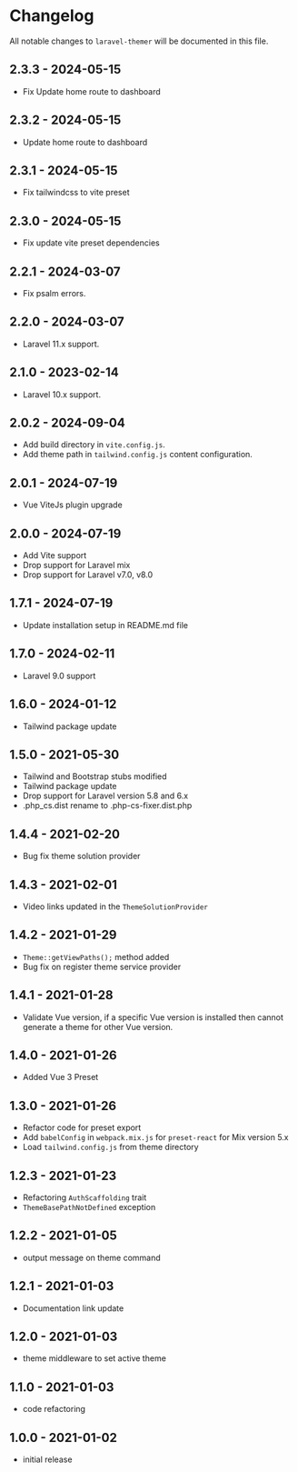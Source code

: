# Changelog

All notable changes to `laravel-themer` will be documented in this file.

## 2.3.3 - 2024-05-15
- Fix Update home route to dashboard

## 2.3.2 - 2024-05-15
- Update home route to dashboard

## 2.3.1 - 2024-05-15
- Fix tailwindcss to vite preset

## 2.3.0 - 2024-05-15
- Fix update vite preset dependencies

## 2.2.1 - 2024-03-07
- Fix psalm errors.

## 2.2.0 - 2024-03-07
- Laravel 11.x support.

## 2.1.0 - 2023-02-14
- Laravel 10.x support.

## 2.0.2 - 2024-09-04
- Add build directory in `vite.config.js`.
- Add theme path in `tailwind.config.js` content configuration.

## 2.0.1 - 2024-07-19
- Vue ViteJs plugin upgrade

## 2.0.0 - 2024-07-19
- Add Vite support
- Drop support for Laravel mix
- Drop support for Laravel v7.0, v8.0

## 1.7.1 - 2024-07-19
- Update installation setup in README.md file

## 1.7.0 - 2024-02-11
- Laravel 9.0 support

## 1.6.0 - 2024-01-12
- Tailwind package update

## 1.5.0 - 2021-05-30
- Tailwind and Bootstrap stubs modified
- Tailwind package update
- Drop support for Laravel version 5.8 and 6.x
- .php_cs.dist rename to .php-cs-fixer.dist.php

## 1.4.4 - 2021-02-20
- Bug fix theme solution provider

## 1.4.3 - 2021-02-01
- Video links updated in the `ThemeSolutionProvider`

## 1.4.2 - 2021-01-29
- `Theme::getViewPaths();` method added
- Bug fix on register theme service provider

## 1.4.1 - 2021-01-28
- Validate Vue version, if a specific Vue version is installed then cannot generate a theme for other Vue version.

## 1.4.0 - 2021-01-26
- Added Vue 3 Preset

## 1.3.0 - 2021-01-26
- Refactor code for preset export
- Add `babelConfig` in `webpack.mix.js` for `preset-react` for Mix version 5.x
- Load `tailwind.config.js` from theme directory

## 1.2.3 - 2021-01-23

- Refactoring `AuthScaffolding` trait
- `ThemeBasePathNotDefined` exception

## 1.2.2 - 2021-01-05

- output message on theme command

## 1.2.1 - 2021-01-03

- Documentation link update

## 1.2.0 - 2021-01-03

- theme middleware to set active theme

## 1.1.0 - 2021-01-03

- code refactoring

## 1.0.0 - 2021-01-02

- initial release
